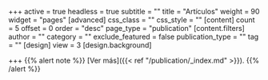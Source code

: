 +++
active = true
headless = true
subtitle = ""
title = "Artículos"
weight = 90
widget = "pages"
[advanced]
css_class = ""
css_style = ""
[content]
count = 5
offset = 0
order = "desc"
page_type = "publication"
[content.filters]
author = ""
category = ""
exclude_featured = false
publication_type = ""
tag = ""
[design]
view = 3
[design.background]

+++
{{% alert note %}}
[Ver más]({{< ref "/publication/_index.md" >}}).
{{% /alert %}}
